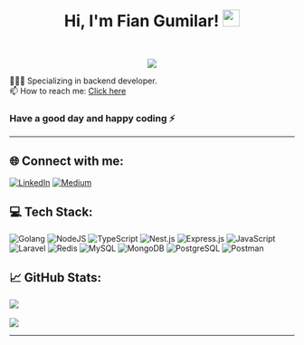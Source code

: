 <h1 align="center">
Hi, I'm Fian Gumilar!
  <img src="https://media.giphy.com/media/hvRJCLFzcasrR4ia7z/giphy.gif" width="30">
</h1>
<br/>
<p align="center">
  <a href="https://github.com/DenverCoder1/readme-typing-svg"><img src="https://readme-typing-svg.herokuapp.com?lines=Welcome+to+my+Github+Profile+:);Backend+Enthusiast&center=true&width=380&height=45"></a>
</p>

🧑🏻‍💻 Specializing in backend developer.</br>
📫 How to reach me: <a href="mailto:fiangumilar@gmail.com">Click here</a></br>

### Have a good day and happy coding ⚡️

<hr>

## 🌐 Connect with me:

[![LinkedIn](https://img.shields.io/badge/LinkedIn-%230077B5.svg?logo=linkedin&logoColor=white)](https://linkedin.com/in/fianlcg) [![Medium](https://img.shields.io/badge/Medium-12100E?logo=medium&logoColor=white)](https://medium.com/@fian_gumilar)

## 💻 Tech Stack:

![Golang](https://img.shields.io/badge/Golang-blue?style=for-the-badge&logo=go&logoColor=white) ![NodeJS](https://img.shields.io/badge/node.js-6DA55F?style=for-the-badge&logo=node.js&logoColor=white) ![TypeScript](https://img.shields.io/badge/typescript-%23007ACC.svg?style=for-the-badge&logo=typescript&logoColor=white) ![Nest.js](https://img.shields.io/badge/Nest.js-red?style=for-the-badge&logo=nestjs&logoColor=white) ![Express.js](https://img.shields.io/badge/Express.js-green?style=for-the-badge&logo=express&logoColor=white) ![JavaScript](https://img.shields.io/badge/javascript-%23323330.svg?style=for-the-badge&logo=javascript&logoColor=%23F7DF1E) ![Laravel](https://img.shields.io/badge/Laravel-red?style=for-the-badge&logo=laravel&logoColor=white) ![Redis](https://img.shields.io/badge/Redis-red?style=for-the-badge&logo=redis&logoColor=white)
![MySQL](https://img.shields.io/badge/mysql-%2300f.svg?style=for-the-badge&logo=mysql&logoColor=white) ![MongoDB](https://img.shields.io/badge/MongoDB-%234ea94b.svg?style=for-the-badge&logo=mongodb&logoColor=white) ![PostgreSQL](https://img.shields.io/badge/PostgreSQL-blue?style=for-the-badge&logo=postgresql&logoColor=white)
![Postman](https://img.shields.io/badge/Postman-FF6C37?style=for-the-badge&logo=postman&logoColor=white)

## 📈 GitHub Stats:

![](https://github-readme-stats.vercel.app/api/top-langs/?username=FianGumilar&theme=react&hide_border=false&include_all_commits=false&count_private=false&layout=compact)<br/><br/>
![](https://github-readme-streak-stats.herokuapp.com/?user=FianGumilar&theme=react&hide_border=false)<br/>

<hr>
<!-- Proudly created with GPRM ( https://gprm.itsvg.in ) -->
